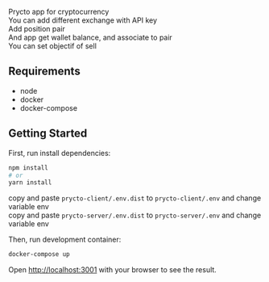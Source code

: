 Prycto app for cryptocurrency  
You can add different exchange with API key  
Add position pair  
And app get wallet balance, and associate to pair  
You can set objectif of sell  

## Requirements
- node
- docker
- docker-compose


## Getting Started

First, run install dependencies:

```bash
npm install
# or
yarn install
```

copy and paste `prycto-client/.env.dist` to `prycto-client/.env` and change variable env  
copy and paste `prycto-server/.env.dist` to `prycto-server/.env` and change variable env  

Then, run development container:

```bash
docker-compose up
```

Open [http://localhost:3001](http://localhost:3001) with your browser to see the result.

<!-- ## Doc front component
```bash
npx lerna exec --scope prycto-client -- npm run doc
``` -->